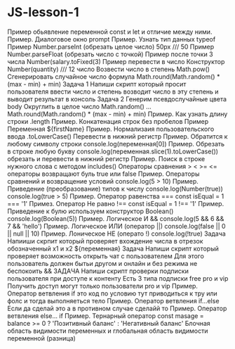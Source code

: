 # JS-lesson-1
Пример обьявление переменной const и let и отличие между ними.
Пример. Диалоговое окно prompt
Пример. Узнать тип данных typeof
Пример Number.parseInt (обрезать целое число) 50px /// 50
Пример Number.parseFloat (обрезать число с точкой)
Пример после точки 3 числа Number(salary.toFixed(3)
Пример перевести в число Конструктор Number(quantity) /// 12 число
Возвести число в степень Math.pow()
Сгенерировать случайное число формула Math.round(Math.random() * (max - min) + min)
Задача 1 Напиши скрипт который просит пользователя ввести число и степень возводит число в эту степень и выводит результат в консоль
Задача 2 Генерим псевдослучайные цвета body
Округлить в целое число Math.random()    ... Math.round(Math.random() * (max - min) + min)
Пример. Как узнать длину строки .length
Пример. Конкатенация строк без пробелов
Пример Переменная ${firstName}
Пример. Нормализаия пользовательского ввода .toLowerCase() Перевести в нижний регистр
Пример. Обратится к любому символу строки console.log(переменная[0])
Пример. Обрезать в строке любую букву console.log(переменная.slice(1).toLowerCase()) обрезать и перевести в нижний регистр
Пример. Поиск в строке нужного слова с методом includes()
Операторы сравнения > < >= <= операторы возвращают буль true или false
Пример. Операторы сравнений и возвращение условий console.log(5 > 10)
Пример. Приведение (преобразование) типов к числу console.log(Number(true))   console.log(true > 5)
Пример. Оператор равенства === const isEqual = 1 === '1'
Примез. Оператор Не равно !== const isEqual = 1 !== '1'
Пример. Приведение к булю используем конструктор Boolean() console.log(Boolean(5))
Пример. Логическое И && console.log(5 && 6 && 7 && 'hello')
Пример. Логическое ИЛИ (оператор ||) console.log(false || 0 || null || 10)
Пример. Лоническое НЕ (операто !) console.log(!true)
Задача Напииши скрпит который проверяет вхождение числа в отрезок обозначенный х1 и х2 ${переменная}
Задача Напиши скрипт который проверяет возможность открыть чат с пользователем Для этого пользователь должен бытьи другом и онлайн и без режима не беспокоить &&
ЗАДАЧА Напиши скрипт проверки подписки пользователя при доступе к контенту Есть 3 типа подписки free pro и vip Получить доступ могут только пользователи pro и vip
Пример. Оператор ветвления if это код по условию  тут приводиться к тру или фолс и тогда выполняеться тело
Пример. Оператор ветвления if...else Если да сделай это а в противном случае сделайй то
Пример. Оператор ветвления else... if
Пример. Тернарный оператор const masage = balance >= 0 ? 'Позитивный баланс' : 'Негативный баланс'
Блочная область видимости переменных и глобальная область видимости переменной (разница)

